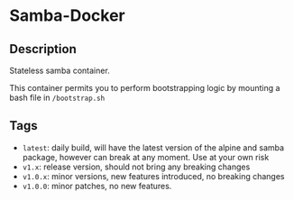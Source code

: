 # Samba-Docker

## Description
Stateless samba container. 

This container permits you to perform bootstrapping logic by mounting a bash file in `/bootstrap.sh`

## Tags

* `latest`: daily build, will have the latest version of the alpine and samba package, however can break at any moment. Use at your own risk
* `v1.x`: release version, should not bring any breaking changes
* `v1.0.x`: minor versions, new features introduced, no breaking changes
* `v1.0.0`: minor patches, no new features.
